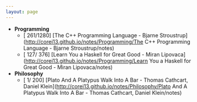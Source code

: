 ```yaml
---
layout: page
---
```


- **Programming**
    - [ 261/1280] [The C++ Programming Language - Bjarne Stroustrup](http://corei13.github.io/notes/Programming/The C++ Programming Language - Bjarne Stroustrup/notes)
    - [ 127/ 376] [Learn You a Haskell for Great Good - Miran Lipovaca](http://corei13.github.io/notes/Programming/Learn You a Haskell for Great Good - Miran Lipovaca/notes)
- **Philosophy**
    - [   1/ 200] [Plato And A Platypus Walk Into A Bar - Thomas Cathcart, Daniel Klein](http://corei13.github.io/notes/Philosophy/Plato And A Platypus Walk Into A Bar - Thomas Cathcart, Daniel Klein/notes)
